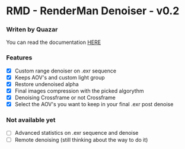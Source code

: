 # RMD - RenderMan Denoiser - v0.2
### Writen by Quazar

You can read the documentation [HERE](https://www.notion.so/RMD-APP-DOCUMENTATION-d6a0277549054f9fbe69b322f65b444f?pvs=4)


### Features
- [x] Custom range denoiser on .exr sequence
- [x] Keeps AOV's and custom light group
- [x] Restore undenoised alpha
- [x] Final images compression with the picked algorythm
- [x] Denoising Crossframe or not Crossframe
- [x] Select the AOV's you want to keep in your final .exr post denoise

### Not available yet
- [ ] Advanced statistics on .exr sequence and denoise
- [ ] Remote denoising (still thinking about the way to do it)
